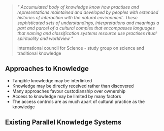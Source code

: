 >*" Accumulated body of knowledge know how practises and representations maintained and developed by peoples with extended histories of interaction with the natural environment. These sophisticated sets of understandings, interpretations and meanings a part and parcel of a cultural complex that encompasses languages that naming and classification systems resource use practises ritual spirituality and worldview "*
>
>International council for Science - study group on science and traditional knowledge

## Approaches to Knowledge
- Tangible knowledge may be interlinked
- Knowledge may be directly received rather than discovered
- Many approaches favour custodianship over ownership
- Access to knowledge may be limited by many factors
- The access controls are as much apart of cultural practice as the knowledge 

## Existing Parallel Knowledge Systems
